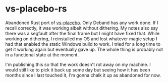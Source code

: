 # vs-placebo-rs

Abandoned Rust port of [vs-placebo](https://github.com/Lypheo/vs-placebo). Only
Deband has any work done. If I recall correctly, it was working albeit without
dithering. My notes also say there was a segfault after the final frame but I
might have fixed that. While working on dithering, I reinstalled my OS and lost
whatever magic setup I had that enabled the static Windows build to work. I
tried for a long time to get it working again but eventually gave up. The whole
thing is probably not in a functional state at the moment.

I'm publishing this so that the work doesn't rot away on my machine. I would
still like to pick it back up some day but seeing how it has been months since I
last touched it, I'm gonna chalk it up as abandoned for now.




